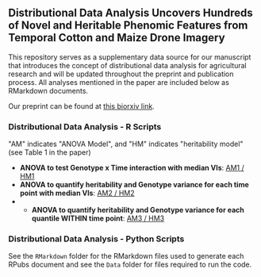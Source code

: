 ## Distributional Data Analysis Uncovers Hundreds of Novel and Heritable Phenomic Features from Temporal Cotton and Maize Drone Imagery

This repository serves as a supplementary data source for our manuscript that introduces the concept of distributional data analysis for agricultural research and will be updated throughout the preprint and publication process.
All analyses mentioned in the paper are included below as RMarkdown documents.

Our preprint can be found at [this biorxiv link](https://insert_link_here).

### Distributional Data Analysis - R Scripts
"AM" indicates "ANOVA Model", and "HM" indicates "heritability model" (see Table 1 in the paper)
- $\textbf{ANOVA to test Genotype x Time interaction with median VIs}$: [AM1 / HM1](https://rpubs.com/ajdesalvio/cotton_maize_anova1)
- $\textbf{ANOVA to quantify heritability and Genotype variance for each time point with median VIs}$: [AM2 / HM2](https://rpubs.com/ajdesalvio/cotton_maize_anova2)
- - $\textbf{ANOVA to quantify heritability and Genotype variance for each quantile WITHIN time point}$: [AM3 / HM3](https://rpubs.com/ajdesalvio/cotton_maize_anova3)

### Distributional Data Analysis - Python Scripts

See the `RMarkdown` folder for the RMarkdown files used to generate each RPubs document and see the `Data` folder for files required to run the code.
